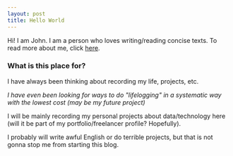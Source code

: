 ```yaml
---
layout: post
title: Hello World
---
```


Hi! I am John. I am a person who loves writing/reading concise texts.  To read more about me, click [here](../about/).
### What is this place for?  
I have always been thinking about recording my life, projects, etc.   
  
_I have even been looking for ways to do "lifelogging" in a systematic way with the lowest cost (may be my future project)_
  
  
I will be mainly recording my personal projects about data/technology here (will it be part of my portfolio/freelancer profile? Hopefully).  
  
I probably will write awful English or do terrible projects, but that is not gonna stop me from starting this blog.
